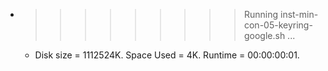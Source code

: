 * >>>>>>>>> Running inst-min-con-05-keyring-google.sh ...
  * Disk size = 1112524K. Space Used = 4K. Runtime = 00:00:00:01.
